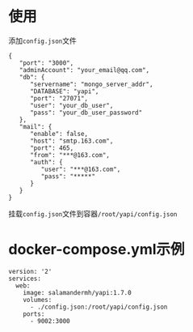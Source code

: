 # 使用
添加`config.json`文件
```
{
   "port": "3000",
   "adminAccount": "your_email@qq.com",
   "db": {
      "servername": "mongo_server_addr",
      "DATABASE": "yapi",
      "port": "27071",
      "user": "your_db_user",
      "pass": "your_db_user_password"
   },
   "mail": {
      "enable": false,
      "host": "smtp.163.com",
      "port": 465,
      "from": "***@163.com",
      "auth": {
         "user": "***@163.com",
         "pass": "*****"
      }
   }
}
```
挂载`config.json`文件到容器`/root/yapi/config.json`

# docker-compose.yml示例
```
version: '2'
services:
  web:
    image: salamandermh/yapi:1.7.0
    volumes:
      - ./config.json:/root/yapi/config.json
    ports: 
      - 9002:3000
```
